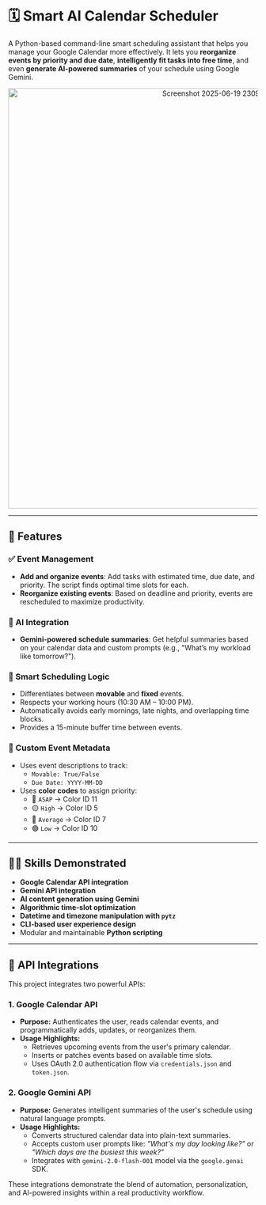 # 🗓️ Smart AI Calendar Scheduler

A Python-based command-line smart scheduling assistant that helps you manage your Google Calendar more effectively. It lets you **reorganize events by priority and due date**, **intelligently fit tasks into free time**, and even **generate AI-powered summaries** of your schedule using Google Gemini.

<p align="center">
  <img src="Flight Controller Release Circuit.png" alt="Screenshot 2025-06-19 230946.png" width="850"/>
</p>


---

## 🚀 Features

### ✅ Event Management
- **Add and organize events**: Add tasks with estimated time, due date, and priority. The script finds optimal time slots for each.
- **Reorganize existing events**: Based on deadline and priority, events are rescheduled to maximize productivity.

### 🤖 AI Integration
- **Gemini-powered schedule summaries**: Get helpful summaries based on your calendar data and custom prompts (e.g., "What’s my workload like tomorrow?").

### 🧠 Smart Scheduling Logic
- Differentiates between **movable** and **fixed** events.
- Respects your working hours (10:30 AM – 10:00 PM).
- Automatically avoids early mornings, late nights, and overlapping time blocks.
- Provides a 15-minute buffer time between events.

### 🔧 Custom Event Metadata
- Uses event descriptions to track:
  - `Movable: True/False`
  - `Due Date: YYYY-MM-DD`
- Uses **color codes** to assign priority:
  - 🔴 `ASAP` → Color ID 11
  - 🟡 `High` → Color ID 5
  - 🔵 `Average` → Color ID 7
  - 🟢 `Low` → Color ID 10

---

## 🧑‍💻 Skills Demonstrated

- **Google Calendar API integration**
- **Gemini API integration**
- **AI content generation using Gemini**
- **Algorithmic time-slot optimization**
- **Datetime and timezone manipulation with `pytz`**
- **CLI-based user experience design**
- Modular and maintainable **Python scripting**

---

## 📡 API Integrations

This project integrates two powerful APIs:

### 1. **Google Calendar API**
- **Purpose:** Authenticates the user, reads calendar events, and programmatically adds, updates, or reorganizes them.
- **Usage Highlights:**
  - Retrieves upcoming events from the user's primary calendar.
  - Inserts or patches events based on available time slots.
  - Uses OAuth 2.0 authentication flow via `credentials.json` and `token.json`.

### 2. **Google Gemini API**
- **Purpose:** Generates intelligent summaries of the user's schedule using natural language prompts.
- **Usage Highlights:**
  - Converts structured calendar data into plain-text summaries.
  - Accepts custom user prompts like: *"What's my day looking like?"* or *"Which days are the busiest this week?"*
  - Integrates with `gemini-2.0-flash-001` model via the `google.genai` SDK.

These integrations demonstrate the blend of automation, personalization, and AI-powered insights within a real productivity workflow.

